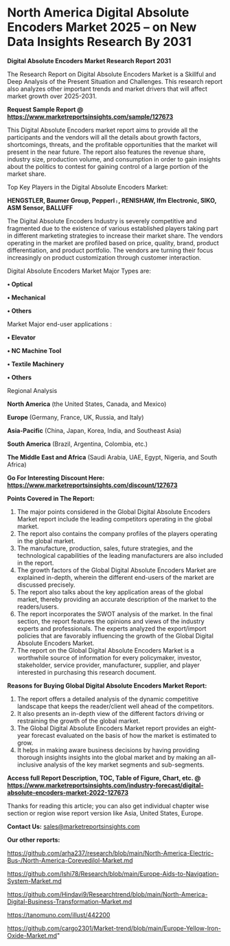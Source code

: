 # North America Digital Absolute Encoders Market 2025 – on New Data Insights Research By 2031

<strong>Digital Absolute Encoders Market Research Report 2031</strong>

The Research Report on Digital Absolute Encoders Market is a Skillful and Deep Analysis of the Present Situation and Challenges. This research report also analyzes other important trends and market drivers that will affect market growth over 2025-2031.

<strong>Request Sample Report @ <a href=https://www.marketreportsinsights.com/sample/127673>https://www.marketreportsinsights.com/sample/127673</a></strong>

This Digital Absolute Encoders market report aims to provide all the participants and the vendors will all the details about growth factors, shortcomings, threats, and the profitable opportunities that the market will present in the near future. The report also features the revenue share, industry size, production volume, and consumption in order to gain insights about the politics to contest for gaining control of a large portion of the market share.

Top Key Players in the Digital Absolute Encoders Market:

<strong>HENGSTLER, Baumer Group, Pepperlᛧ, RENISHAW, Ifm Electronic, SIKO, ASM Sensor, BALLUFF</strong>

The Digital Absolute Encoders Industry is severely competitive and fragmented due to the existence of various established players taking part in different marketing strategies to increase their market share. The vendors operating in the market are profiled based on price, quality, brand, product differentiation, and product portfolio. The vendors are turning their focus increasingly on product customization through customer interaction.

Digital Absolute Encoders Market Major Types are:

<strong>• Optical

• Mechanical

• Others</strong>

Market Major end-user applications :

<strong>• Elevator

• NC Machine Tool

• Textile Machinery

• Others</strong>

Regional Analysis

</u><strong><b>North America</b></strong> (the United States, Canada, and Mexico)

<strong><b>Europe </b></strong>(Germany, France, UK, Russia, and Italy)

<strong><b>Asia-Pacific</b></strong> (China, Japan, Korea, India, and Southeast Asia)

<strong><b>South America</b></strong> (Brazil, Argentina, Colombia, etc.)

<strong><b>The Middle East and Africa</b></strong> (Saudi Arabia, UAE, Egypt, Nigeria, and South Africa)

<strong>Go For Interesting Discount Here: <a href=https://www.marketreportsinsights.com/discount/127673>https://www.marketreportsinsights.com/discount/127673</a></strong>

<strong>Points Covered in The Report:</strong>
<ol>
  <li>The major points considered in the Global Digital Absolute Encoders Market report include the leading competitors operating in the global market.</li>
  <li>The report also contains the company profiles of the players operating in the global market.</li>
  <li>The manufacture, production, sales, future strategies, and the technological capabilities of the leading manufacturers are also included in the report.</li>
  <li>The growth factors of the Global Digital Absolute Encoders Market are explained in-depth, wherein the different end-users of the market are discussed precisely.</li>
  <li>The report also talks about the key application areas of the global market, thereby providing an accurate description of the market to the readers/users.</li>
  <li>The report incorporates the SWOT analysis of the market. In the final section, the report features the opinions and views of the industry experts and professionals. The experts analyzed the export/import policies that are favorably influencing the growth of the Global Digital Absolute Encoders Market.</li>
  <li>The report on the Global Digital Absolute Encoders Market is a worthwhile source of information for every policymaker, investor, stakeholder, service provider, manufacturer, supplier, and player interested in purchasing this research document.</li>
</ol>
<strong>Reasons for Buying Global Digital Absolute Encoders Market Report:</strong>

<ol>
  <li>The report offers a detailed analysis of the dynamic competitive landscape that keeps the reader/client well ahead of the competitors.</li>
  <li>It also presents an in-depth view of the different factors driving or restraining the growth of the global market.</li>
  <li>The Global Digital Absolute Encoders Market report provides an eight-year forecast evaluated on the basis of how the market is estimated to grow.</li>
  <li>It helps in making aware business decisions by having providing thorough insights insights into the global market and by making an all-inclusive analysis of the key market segments and sub-segments.</li>
</ol>
<strong>Access full Report Description, TOC, Table of Figure, Chart, etc. @ <a href=https://www.marketreportsinsights.com/industry-forecast/digital-absolute-encoders-market-2022-127673>https://www.marketreportsinsights.com/industry-forecast/digital-absolute-encoders-market-2022-127673</a></strong>


Thanks for reading this article; you can also get individual chapter wise section or region wise report version like Asia, United States, Europe.

<strong>Contact Us:</strong>
sales@marketreportsinsights.com

<strong>Our other reports:</strong>

<a href=https://github.com/arha237/research/blob/main/North-America-Electric-Bus-/North-America-Corevedilol-Market.md>https://github.com/arha237/research/blob/main/North-America-Electric-Bus-/North-America-Corevedilol-Market.md</a>

<a href=https://github.com/Ishi78/Research/blob/main/Europe-Aids-to-Navigation-System-Market.md>https://github.com/Ishi78/Research/blob/main/Europe-Aids-to-Navigation-System-Market.md</a>

<a href=https://github.com/Hindavi9/Researchtrend/blob/main/North-America-Digital-Business-Transformation-Market.md>https://github.com/Hindavi9/Researchtrend/blob/main/North-America-Digital-Business-Transformation-Market.md</a>

<a href=https://tanomuno.com/illust/442200>https://tanomuno.com/illust/442200</a>

<a href=https://github.com/cargo2301/Market-trend/blob/main/Europe-Yellow-Iron-Oxide-Market.md>https://github.com/cargo2301/Market-trend/blob/main/Europe-Yellow-Iron-Oxide-Market.md</a>"
